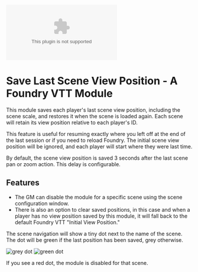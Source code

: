 ![Downloads](https://img.shields.io/github/downloads/misthero/last-scene-view/last-scene-view.zip?style=flat&logoColor=red&label=Downloads&labelColor=darkred&color=green)

# Save Last Scene View Position - A Foundry VTT Module

This module saves each player's last scene view position, including the scene scale, and restores it when the scene is loaded again. Each scene will retain its view position relative to each player's ID.

This feature is useful for resuming exactly where you left off at the end of the last session or if you need to reload Foundry. The initial scene view position will be ignored, and each player will start where they were last time.

By default, the scene view position is saved 3 seconds after the last scene pan or zoom action. This delay is configurable.

## Features
- The GM can disable the module for a specific scene using the scene configuration window. 
- There is also an option to clear saved positions, in this case and when a player has no view position saved by this module, it will fall back to the default Foundry VTT "Initial View Position."

The scene navigation will show a tiny dot next to the name of the scene. The dot will be green if the last position has been saved, grey otherwise. 

![grey dot](https://i.postimg.cc/0ykYn7QB/screenshot-222.png)  ![green dot](https://i.postimg.cc/tJGPxxwD/screenshot-222.png)


If you see a red dot, the module is disabled for that scene.
